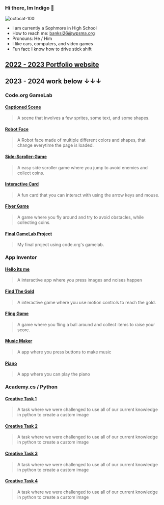 ### Hi there, Im Indigo 👋
![octocat-100](https://github.com/banksi26/Banksi26/assets/117922498/b28b894f-f9cd-470c-acac-00667baf18f0)
- I am currently a Sophmore in High School
- How to reach me: banksi26@wpsma.org
- Pronouns: He / Him
- I like cars, computers, and video games
- Fun fact: I know how to drive stick shift
## [2022 - 2023 Portfolio website](https://banksi26.github.io/Portfolio/index.html)

## 2023 - 2024 work below ↓↓↓

### Code.org GameLab

#### [Captioned Scene](https://studio.code.org/projects/gamelab/RW679yGDC5QFUB-4S6a6JLQoFweXMgJt9mvI-2Jwu7g)
> A scene that involves a few sprites, some text, and some shapes.

#### [Robot Face](https://banksi26.github.io/Robot-face/)
> A Robot face made of multiple different colors and shapes, that change everytime the page is loaded.

#### [Side-Scroller-Game](https://studio.code.org/projects/gamelab/voDLZ2EVwLGOCaK_f28AOI11YsFKoaGm6_bhjZFUrqI)
> A easy side scroller game where you jump to avoid enemies and collect coins.

#### [Interactive Card](https://studio.code.org/projects/gamelab/zbn9RxdcyqCilc1TvCYaKTtfyVQwyanVzUZquiRI2v0)
> A fun card that you can interact with using the arrow keys and mouse.

#### [Flyer Game](https://studio.code.org/projects/gamelab/WyKQ2OHPNAnxSOwolkojY0twAfWwLj2Y4MpJsN22s3k)
> A game where you fly around and try to avoid obstacles, while collecting coins.

#### [Final GameLab Project](https://studio.code.org/projects/gamelab/-Gj-iqoMmOqFGFaoFZOUtfuZNWfJWa-azPmDaFQ0K-w)
> My final project using code.org's gamelab.

### App Inventor

#### [Hello its me](https://ai2.appinventor.mit.edu/#5244588203573248)
> A interactive app where you press images and noises happen

#### [Find The Gold](https://ai2.appinventor.mit.edu/#5560083112919040)
> A interactive game where you use motion controls to reach the gold.

#### [Fling Game](https://ai2.appinventor.mit.edu/#5436261806243840)
> A game where you fling a ball around and collect items to raise your score.

#### [Music Maker](https://ai2.appinventor.mit.edu/#6218317100351488)
> A app where you press buttons to make music

#### [Piano](https://ai2.appinventor.mit.edu/#6318824015921152)
>A app where you can play the piano

### Academy.cs / Python

#### [Creative Task 1](https://academy.cs.cmu.edu/sharing/fireBrickLion7770)
> A task where we were challenged to use all of our current knowledge in python to create a custom image

#### [Creative Task 2](https://academy.cs.cmu.edu/sharing/steelBlueDuck8724)
> A task where we were challenged to use all of our current knowledge in python to create a custom image

#### [Creative Task 3](https://academy.cs.cmu.edu/sharing/floralWhiteSquirrel3850)
> A task where we were challenged to use all of our current knowledge in python to create a custom image

#### [Creative Task 4](https://academy.cs.cmu.edu/sharing/turquoiseElephant6930)
> A task where we were challenged to use all of our current knowledge in python to create a custom image
